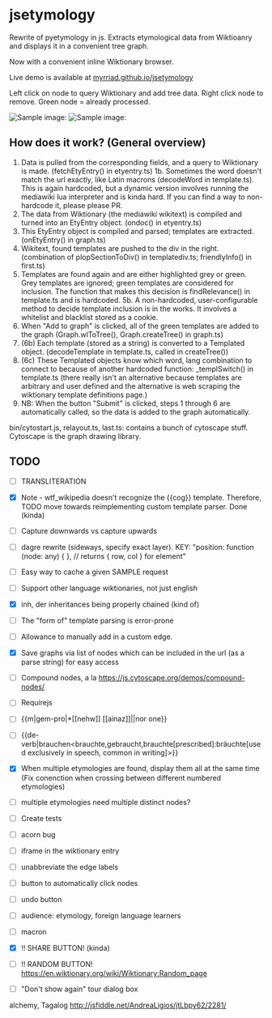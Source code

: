# jsetymology

Rewrite of pyetymology in js. 
Extracts etymological data from Wiktioanry and displays it in a convenient tree graph.

Now with a convenient inline Wiktionary browser.

Live demo is available at [myrriad.github.io/jsetymology](myrriad.github.io/jsetymology)

Left click on node to query Wiktionary and add tree data.
Right click node to remove.
Green node = already processed.

![Sample image: ](https://github.com/myrriad/jsetymology/blob/master/ballena2.png?raw=true)
![Sample image: ](https://github.com/myrriad/jsetymology/blob/master/course.png?raw=true)


## How does it work? (General overview)

1. Data is pulled from the corresponding fields, and a query to Wiktionary is made. (fetchEtyEntry() in etyentry.ts)
1b. Sometimes the word doesn't match the url exactly, like Latin macrons (decodeWord in template.ts). This is again hardcoded, but a dynamic version involves running the mediawiki lua interpreter and is kinda hard. If you can find a way to non-hardcode it, please please PR.
2. The data from Wiktionary (the mediawiki wikitext) is compiled and turned into an EtyEntry object. (ondoc() in etyentry.ts)
3. This EtyEntry object is compiled and parsed; templates are extracted. (onEtyEntry() in graph.ts)
4. Wikitext, found templates are pushed to the div in the right. (combination of plopSectionToDiv() in templatediv.ts; friendlyInfo() in first.ts)
5. Templates are found again and are either highlighted grey or green. Grey templates are ignored; green templates are
considered for inclusion. The function that makes this decision is findRelevance() in template.ts and is hardcoded.
5b. A non-hardcoded, user-configurable method to decide template inclusion is in the works. It involves a whitelist and blacklist stored as a cookie.
6. When "Add to graph" is clicked, all of the green templates are added to the graph (Graph.wlToTree(), Graph.createTree() in graph.ts)
7. (6b) Each template (stored as a string) is converted to a Templated object. (decodeTemplate in template.ts, called in createTree())
8. (6c) These Templated objects know which word, lang combination to connect to because of another hardcoded function: _templSwitch() in template.ts (there really isn't an alternative because templates are arbitrary and user defined and the alternative is web scraping the wiktionary template definitions page.)
9. NB: When the button "Submit" is clicked, steps 1 through 6 are automatically called, so the data is added to the graph automatically.

bin/cytostart.js, relayout.ts, last.ts: contains a bunch of cytoscape stuff. Cytoscape is the graph drawing library.

## TODO
 - [ ] TRANSLITERATION
 - [x] Note - wtf_wikipedia doesn't recognize the {{cog}} template. Therefore, TODO move towards reimplementing custom template parser. Done (kinda)
 - [ ] Capture downwards vs capture upwards
 - [ ] dagre rewrite (sideways, specify exact layer). KEY: "position: function (node: any) { }, // returns { row, col } for element"
 - [ ] Easy way to cache a given SAMPLE request
 - [ ] Support other language wiktionaries, not just english
 - [x] inh, der inheritances being properly chained (kind of)
 - [ ] The "form of" template parsing is error-prone
 - [ ] Allowance to manually add in a custom edge.
 - [x] Save graphs via list of nodes which can be included in the url (as a parse string) for easy access
 - [ ] Compound nodes, a la https://js.cytoscape.org/demos/compound-nodes/
 - [ ] Requirejs
 - [ ] {{m|gem-pro|*[[nehw]] [[ainaz]]||nor one}}
 - [ ] {{de-verb|brauchen<brauchte,gebraucht,brauchte[prescribed]:bräuchte[used exclusively in speech, common in writing]>}}
 - [x] When multiple etymologies are found, display them all at the same time (Fix conenction when crossing between different numbered etymologies)
 - [ ] multiple etymologies need multiple distinct nodes?
 - [ ] Create tests
 - [ ] acorn bug
 - [ ] iframe in the wiktionary entry
 - [ ] unabbreviate the edge labels
 - [ ] button to automatically click nodes
 - [ ] undo button
 - [ ] audience: etymology, foreign language learners
 - [ ] macron

 - [x] !! SHARE BUTTON! (kinda)
 - [ ] !! RANDOM BUTTON! https://en.wiktionary.org/wiki/Wiktionary:Random_page
 - [ ] "Don't show again" tour dialog box

 alchemy, Tagalog
http://jsfiddle.net/AndreaLigios/jtLbpy62/2281/